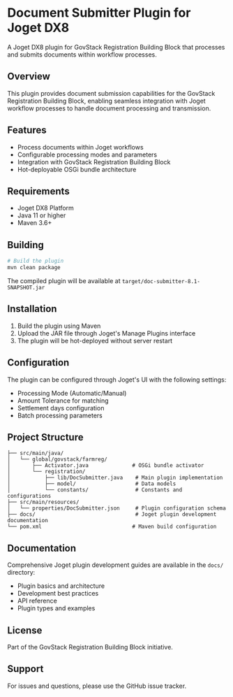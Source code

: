 # Document Submitter Plugin for Joget DX8

A Joget DX8 plugin for GovStack Registration Building Block that processes and submits documents within workflow processes.

## Overview

This plugin provides document submission capabilities for the GovStack Registration Building Block, enabling seamless integration with Joget workflow processes to handle document processing and transmission.

## Features

- Process documents within Joget workflows
- Configurable processing modes and parameters
- Integration with GovStack Registration Building Block
- Hot-deployable OSGi bundle architecture

## Requirements

- Joget DX8 Platform
- Java 11 or higher
- Maven 3.6+

## Building

```bash
# Build the plugin
mvn clean package
```

The compiled plugin will be available at `target/doc-submitter-8.1-SNAPSHOT.jar`

## Installation

1. Build the plugin using Maven
2. Upload the JAR file through Joget's Manage Plugins interface
3. The plugin will be hot-deployed without server restart

## Configuration

The plugin can be configured through Joget's UI with the following settings:
- Processing Mode (Automatic/Manual)
- Amount Tolerance for matching
- Settlement days configuration
- Batch processing parameters

## Project Structure

```
├── src/main/java/
│   └── global/govstack/farmreg/
│       ├── Activator.java              # OSGi bundle activator
│       └── registration/
│           ├── lib/DocSubmitter.java    # Main plugin implementation
│           ├── model/                   # Data models
│           └── constants/               # Constants and configurations
├── src/main/resources/
│   └── properties/DocSubmitter.json     # Plugin configuration schema
├── docs/                                # Joget plugin development documentation
└── pom.xml                             # Maven build configuration
```

## Documentation

Comprehensive Joget plugin development guides are available in the `docs/` directory:
- Plugin basics and architecture
- Development best practices
- API reference
- Plugin types and examples

## License

Part of the GovStack Registration Building Block initiative.

## Support

For issues and questions, please use the GitHub issue tracker.
